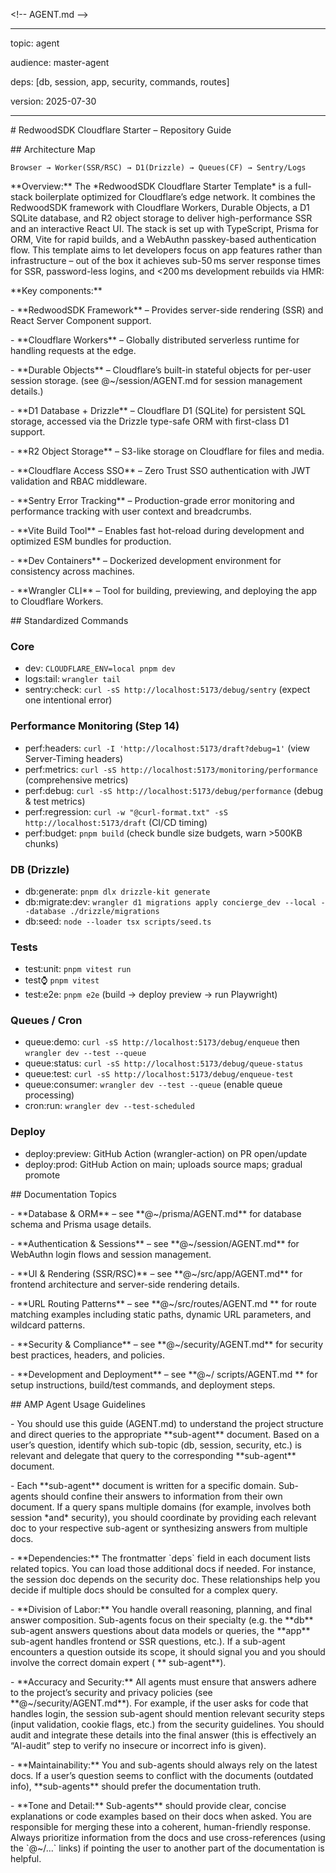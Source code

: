 \<!-- AGENT.md --\>

---

topic: agent

audience: master-agent

deps: \[db, session, app, security, commands, routes\]

version: 2025-07-30

---

\# RedwoodSDK Cloudflare Starter – Repository Guide

\## Architecture Map
```
Browser → Worker(SSR/RSC) → D1(Drizzle) → Queues(CF) → Sentry/Logs
```

\*\*Overview:\*\* The \*RedwoodSDK Cloudflare Starter Template\* is a
full-stack boilerplate optimized for Cloudflare’s edge network. It
combines the RedwoodSDK framework with Cloudflare Workers, Durable
Objects, a D1 SQLite database, and R2 object storage to deliver
high-performance SSR and an interactive React UI. The stack is set up
with TypeScript, Prisma for ORM, Vite for rapid builds, and a WebAuthn
passkey-based authentication flow. This template aims to let developers
focus on app features rather than infrastructure – out of the box it
achieves sub-50 ms server response times for SSR, password-less logins,
and \<200 ms development rebuilds via HMR:

\*\*Key components:\*\*

\- \*\*RedwoodSDK Framework\*\* – Provides server-side rendering (SSR)
and React Server Component support.

\- \*\*Cloudflare Workers\*\* – Globally distributed serverless runtime
for handling requests at the edge.

\- \*\*Durable Objects\*\* – Cloudflare’s built-in stateful objects for
per-user session storage. (see @~/session/AGENT.md for session
management details.)

\- \*\*D1 Database + Drizzle\*\* – Cloudflare D1 (SQLite) for persistent
SQL storage, accessed via the Drizzle type-safe ORM with first-class D1 support.

\- \*\*R2 Object Storage\*\* – S3-like storage on Cloudflare for files
and media.

\- \*\*Cloudflare Access SSO\*\* – Zero Trust SSO authentication with JWT validation and RBAC middleware.

\- \*\*Sentry Error Tracking\*\* – Production-grade error monitoring and performance tracking with user context and breadcrumbs.

\- \*\*Vite Build Tool\*\* – Enables fast hot-reload during development
and optimized ESM bundles for production.

\- \*\*Dev Containers\*\* – Dockerized development environment for
consistency across machines.

\- \*\*Wrangler CLI\*\* – Tool for building, previewing, and deploying
the app to Cloudflare Workers.

\## Standardized Commands

### Core
- dev: `CLOUDFLARE_ENV=local pnpm dev`
- logs:tail: `wrangler tail`
- sentry:check: `curl -sS http://localhost:5173/debug/sentry` (expect one intentional error)

### Performance Monitoring (Step 14)
- perf:headers: `curl -I 'http://localhost:5173/draft?debug=1'` (view Server-Timing headers)
- perf:metrics: `curl -sS http://localhost:5173/monitoring/performance` (comprehensive metrics)
- perf:debug: `curl -sS http://localhost:5173/debug/performance` (debug & test metrics)
- perf:regression: `curl -w "@curl-format.txt" -sS http://localhost:5173/draft` (CI/CD timing)
- perf:budget: `pnpm build` (check bundle size budgets, warn >500KB chunks)

### DB (Drizzle)
- db:generate: `pnpm dlx drizzle-kit generate`
- db:migrate:dev: `wrangler d1 migrations apply concierge_dev --local --database ./drizzle/migrations`
- db:seed: `node --loader tsx scripts/seed.ts`

### Tests
- test:unit: `pnpm vitest run`
- test:watch: `pnpm vitest`
- test:e2e: `pnpm e2e` (build → deploy preview → run Playwright)

### Queues / Cron
- queue:demo: `curl -sS http://localhost:5173/debug/enqueue` then `wrangler dev --test --queue`
- queue:status: `curl -sS http://localhost:5173/debug/queue-status`
- queue:test: `curl -sS http://localhost:5173/debug/enqueue-test`
- queue:consumer: `wrangler dev --test --queue` (enable queue processing)
- cron:run: `wrangler dev --test-scheduled`

### Deploy
- deploy:preview: GitHub Action (wrangler-action) on PR open/update
- deploy:prod: GitHub Action on main; uploads source maps; gradual promote

\## Documentation Topics

\- \*\*Database & ORM\*\* – see \*\*@~/prisma/AGENT.md\*\* for database
schema and Prisma usage details.

\- \*\*Authentication & Sessions\*\* – see \*\*@~/session/AGENT.md\*\*
for WebAuthn login flows and session management.

\- \*\*UI & Rendering (SSR/RSC)\*\* – see \*\*@~/src/app/AGENT.md\*\*
for frontend architecture and server-side rendering details.

\- \*\*URL Routing Patterns\*\* – see \*\*@~/src/routes/AGENT.md \*\*
for route matching examples including static paths, dynamic URL
parameters, and wildcard patterns.

\- \*\*Security & Compliance\*\* – see \*\*@~/security/AGENT.md\*\* for
security best practices, headers, and policies.

\- \*\*Development and Deployment\*\* – see \*\*@~/ scripts/AGENT.md
\*\* for setup instructions, build/test commands, and deployment steps.

\## AMP Agent Usage Guidelines

\- You should use this guide (AGENT.md) to understand the project
structure and direct queries to the appropriate \*\*sub-agent\*\*
document. Based on a user’s question, identify which sub-topic (db,
session, security, etc.) is relevant and delegate that query to the
corresponding \*\*sub-agent\*\* document.

\- Each \*\*sub-agent\*\* document is written for a specific domain.
Sub-agents should confine their answers to information from their own
document. If a query spans multiple domains (for example, involves both
session \*and\* security), you should coordinate by providing each
relevant doc to your respective sub-agent or synthesizing answers from
multiple docs.

\- \*\*Dependencies:\*\* The frontmatter \`deps\` field in each document
lists related topics. You can load those additional docs if needed. For
instance, the session doc depends on the security doc. These
relationships help you decide if multiple docs should be consulted for a
complex query.

\- \*\*Division of Labor:\*\* You handle overall reasoning, planning,
and final answer composition. Sub-agents focus on their specialty (e.g.
the \*\*db\*\* sub-agent answers questions about data models or queries,
the \*\*app\*\* sub-agent handles frontend or SSR questions, etc.). If a
sub-agent encounters a question outside its scope, it should signal you
and you should involve the correct domain expert ( \*\* sub-agent\*\*).

\- \*\*Accuracy and Security:\*\* All agents must ensure that answers
adhere to the project’s security and privacy policies (see
\*\*@~/security/AGENT.md\*\*). For example, if the user asks for code
that handles login, the session sub-agent should mention relevant
security steps (input validation, cookie flags, etc.) from the security
guidelines. You should audit and integrate these details into the final
answer (this is effectively an “AI-audit” step to verify no insecure or
incorrect info is given).

\- \*\*Maintainability:\*\* You and sub-agents should always rely on the
latest docs. If a user’s question seems to conflict with the documents
(outdated info), \*\*sub-agents\*\* should prefer the documentation
truth.

\- \*\*Tone and Detail:\*\* Sub-agents\*\* should provide clear, concise
explanations or code examples based on their docs when asked. You are
responsible for merging these into a coherent, human-friendly response.
Always prioritize information from the docs and use cross-references
(using the \`@~/...\` links) if pointing the user to another part of the
documentation is helpful.
